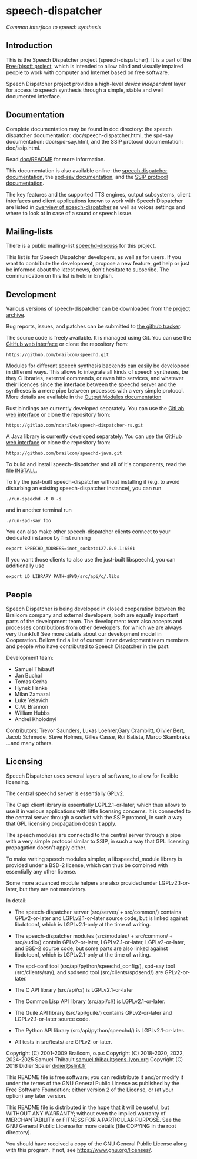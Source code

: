 speech-dispatcher
=================

*Common interface to speech synthesis*

Introduction
------------

This is the Speech Dispatcher project (speech-dispatcher). It is a part of the
[Free(b)soft project](https://devel.freebsoft.org/), which is intended to allow
blind and visually impaired people to work with computer and Internet based on
free software.

Speech Dispatcher project provides a high-level *device independent* layer
for access to speech synthesis through a simple, stable and well documented
interface.

Documentation
-------------

Complete documentation may be found in doc directory:
the speech dispatcher documentation: doc/speech-dispatcher.html,
the spd-say documentation: doc/spd-say.html,
and the SSIP protocol documentation: doc/ssip.html.

Read [doc/README](doc/README) for more information.

This documentation is also available online:
the [speech dispatcher documentation](http://htmlpreview.github.io/?https://github.com/brailcom/speechd/blob/master/doc/speech-dispatcher.html),
the [spd-say documentation](http://htmlpreview.github.io/?https://github.com/brailcom/speechd/blob/master/doc/spd-say.html),
and the [SSIP protocol documentation](http://htmlpreview.github.io/?https://github.com/brailcom/speechd/blob/master/doc/ssip.html).

The key features and the supported TTS engines, output subsystems, client
interfaces and client applications known to work with Speech Dispatcher are
listed in [overview of speech-dispatcher](README.overview.md) as well as voices
settings and where to look at in case of a sound or speech issue.

Mailing-lists
-------------

There is a public mailing-list
[speechd-discuss](https://lists.nongnu.org/mailman/listinfo/speechd-discuss)
for this project.

This list is for Speech Dispatcher developers, as well as for users. If you
want to contribute the development, propose a new feature, get help or just be
informed about the latest news, don't hesitate to subscribe. The communication
on this list is held in English.

Development
-----------

Various versions of speech-dispatcher can be downloaded from the [project
archive](https://github.com/brailcom/speechd/releases).

Bug reports, issues, and patches can be submitted to [the github
tracker](https://github.com/brailcom/speechd/issues).

The source code is freely available. It is managed using Git. You can use
the [GitHub web interface](https://github.com/brailcom/speechd) or clone the
repository from:

    https://github.com/brailcom/speechd.git


Modules for different speech synthesis backends can easily be developped in
different ways. This allows to integrate all kinds of speech syntheses, be
they C libraries, external commands, or even http services, and whatever their
licences since the interface between the speechd server and the syntheses is a
mere pipe between processes with a very simple protocol. More details are
available in the
[Output Modules documentation](https://htmlpreview.github.io/?https://github.com/brailcom/speechd/blob/master/doc/speech-dispatcher.html#Output-Modules)


Rust bindings are currently developed separately. You can use the [GitLab web
interface](https://gitlab.com/ndarilek/speech-dispatcher-rs) or clone the
repository from:

    https://gitlab.com/ndarilek/speech-dispatcher-rs.git

A Java library is currently developed separately. You can use the [GitHub web
interface](https://github.com/brailcom/speechd-java) or clone the repository
from:

    https://github.com/brailcom/speechd-java.git

To build and install speech-dispatcher and all of it's components, read the
file [INSTALL](INSTALL).


To try the just-built speech-dispatcher without installing it (e.g. to avoid
disturbing an existing speech-dispatcher instance), you can run

```
./run-speechd -t 0 -s
```

and in another terminal run

```
./run-spd-say foo
```

You can also make other speech-dispatcher clients connect to your dedicated
instance by first running

```
export SPEECHD_ADDRESS=inet_socket:127.0.0.1:6561
```

If you want those clients to also use the just-built libspeechd, you can
additionally use

```
export LD_LIBRARY_PATH=$PWD/src/api/c/.libs
```


People
------

Speech Dispatcher is being developed in closed cooperation between the Brailcom
company and external developers, both are equally important parts of the
development team. The development team also accepts and processes contributions
from other developers, for which we are always very thankful! See more details
about our development model in Cooperation. Bellow find a list of current inner
development team members and people who have contributed to Speech Dispatcher in
the past:

Development team:

  * Samuel Thibault
  * Jan Buchal
  * Tomas Cerha
  * Hynek Hanke
  * Milan Zamazal
  * Luke Yelavich
  * C.M. Brannon
  * William Hubbs
  * Andrei Kholodnyi

Contributors: Trevor Saunders, Lukas Loehrer,Gary Cramblitt, Olivier Bert, Jacob
Schmude, Steve Holmes, Gilles Casse, Rui Batista, Marco Skambraks ...and many
others.

Licensing
---------

Speech Dispatcher uses several layers of software, to allow for flexible
licensing.

The central speechd server is essentially GPLv2.

The C api client library is essentially LGPL2.1-or-later, which thus allows to
use it in various applications with little licensing concerns. It is connected
to the central server through a socket with the SSIP protocol, in such a way
that GPL licensing propagation doesn't apply.

The speech modules are connected to the central server through a pipe with
a very simple protocol similar to SSIP, in such a way that GPL licensing
propagation doesn't apply either.

To make writing speech modules simpler, a libspeechd_module library is provided
under a BSD-2 license, which can thus be combined with essentially any other
license.

Some more advanced module helpers are also provided under LGPLv2.1-or-later, but
they are not mandatory.



In detail:

- The speech-dispatcher server (src/server/ + src/common/) contains
GPLv2-or-later and LGPLv2.1-or-later source code, but is linked against
libdotconf, which is LGPLv2.1-only at the time of writing.

- The speech-dispatcher modules (src/modules/ + src/common/ + src/audio/)
contain GPLv2-or-later, LGPLv2.1-or-later, LGPLv2-or-later, and BSD-2 source
code, but some parts are also linked against libdotconf, which is LGPLv2.1-only
at the time of writing.

- The spd-conf tool (src/api/python/speechd_config/), spd-say tool
(src/clients/say), and spdsend tool (src/clients/spdsend/) are GPLv2-or-later.

- The C API library (src/api/c/) is LGPLv2.1-or-later

- The Common Lisp API library (src/api/cl/) is LGPLv2.1-or-later.

- The Guile API library (src/api/guile/) contains GPLv2-or-later and
LGPLv2.1-or-later source code.

- The Python API library (src/api/python/speechd/) is LGPLv2.1-or-later.

- All tests in src/tests/ are GPLv2-or-later.



Copyright (C) 2001-2009 Brailcom, o.p.s
Copyright (C) 2018-2020, 2022, 2024-2025 Samuel Thibault <samuel.thibault@ens-lyon.org>
Copyright (C) 2018 Didier Spaier <didier@slint.fr>

This README file is free software; you can redistribute it and/or modify it under
the terms of the GNU General Public License as published by the Free Software
Foundation; either version 2 of the License, or (at your option) any later
version.

This README file is distributed in the hope that it will be useful, but WITHOUT ANY
WARRANTY; without even the implied warranty of MERCHANTABILITY or FITNESS FOR A
PARTICULAR PURPOSE.  See the GNU General Public License for more details (file
COPYING in the root directory).

You should have received a copy of the GNU General Public License
along with this program.  If not, see <https://www.gnu.org/licenses/>.

